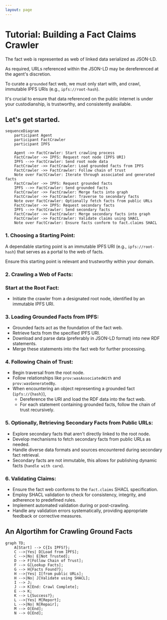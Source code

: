 ```yaml
---
layout: page
---
```

# Tutorial: Building a Fact Claims Crawler

The fact web is represented as web of linked data serialized as JSON-LD. 

As required, URLs referenced within the JSON-LD may be dereferenced at the agent's discretion. 

To curate a `grounded` fact web, we must only start with, and crawl, immutable IPFS URIs (e.g., `ipfs://root-hash`).

It's crucial to ensure that data referenced on the public internet is under your custodianship, is trustworthy, and consistently available.

## Let's get started.

```mermaid
sequenceDiagram
    participant Agent
    participant FactCrawler
    participant IPFS
    
    Agent ->> FactCrawler: Start crawling process
    FactCrawler ->> IPFS: Request root node (IPFS URI)
    IPFS -->> FactCrawler: Send root node data
    FactCrawler ->> FactCrawler: Load grounded facts from IPFS
    FactCrawler ->> FactCrawler: Follow chain of trust
    Note over FactCrawler: Iterate through associated and generated facts
    FactCrawler ->> IPFS: Request grounded facts
    IPFS -->> FactCrawler: Send grounded facts
    FactCrawler ->> FactCrawler: Merge facts into graph
    FactCrawler ->> FactCrawler: Traverse to secondary facts
    Note over FactCrawler: Optionally fetch facts from public URLs
    FactCrawler ->> IPFS: Request secondary facts
    IPFS -->> FactCrawler: Send secondary facts
    FactCrawler ->> FactCrawler: Merge secondary facts into graph
    FactCrawler ->> FactCrawler: Validate claims using SHACL
    Note over FactCrawler: Ensure facts conform to fact.claims SHACL
```

### 1. Choosing a Starting Point:

A dependable starting point is an immutable IPFS URI (e.g., `ipfs://root-hash`) that serves as a portal to the web of facts. 

Ensure this starting point is relevant and trustworthy within your domain.


### 2. Crawling a Web of Facts:

### Start at the Root Fact:

- Initiate the crawler from a designated root node, identified by an immutable IPFS URI.

### 3. Loading Grounded Facts from IPFS:

- Grounded facts act as the foundation of the fact web.
- Retrieve facts from the specified IPFS URI.
- Download and parse data (preferably in JSON-LD format) into new RDF statements.
- Merge these statements into the fact web for further processing.

### 4. Following Chain of Trust:

- Begin traversal from the root node.
- Follow relationships like `prov:wasAssociatedWith` and `prov:wasGeneratedBy`.
- When encountering an object representing a grounded fact (`ipfs://{hash}`), 
    - Dereference the URI and load the RDF data into the fact web.
    - For each statement containing grounded facts, follow the chain of trust recursively.

### 5. Optionally, Retrieving Secondary Facts from Public URLs:

- Explore secondary facts that aren't directly linked to the root node.
- Develop mechanisms to fetch secondary facts from public URLs as needed.
- Handle diverse data formats and sources encountered during secondary fact retrieval.
- Secondary facts are not immutable, this allows for publishing dynamic facts (`handle with care`).

### 6. Validating Claims:

- Ensure the fact web conforms to the `fact.claims` SHACL specification.
- Employ SHACL validation to check for consistency, integrity, and adherence to predefined rules.
- Implement automated validation during or post-crawling.
- Handle any validation errors systematically, providing appropriate feedback or corrective measures.

## An Algortihm for Crawling Ground Facts

```mermaid
graph TD;
    A[Start] --> C{Is IPFS?};
    C -->|Yes| D[Load from IPFS];
    C -->|No| E[Not Trusted];
    D --> F[Follow Chain of Trust];
    F --> G[Lookup Facts];
    G --> H{Facts Found?};
    H -->|Yes| I[from public URLs];
    H -->|No| J[Validate using SHACL];
    I --> J;
    J --> K[End: Crawl Complete];
    E --> K;
    K --> L{Success?};
    L -->|Yes| M[Report];
    L -->|No| N[Repair];
    M --> O[End];
    N --> O[End];
```